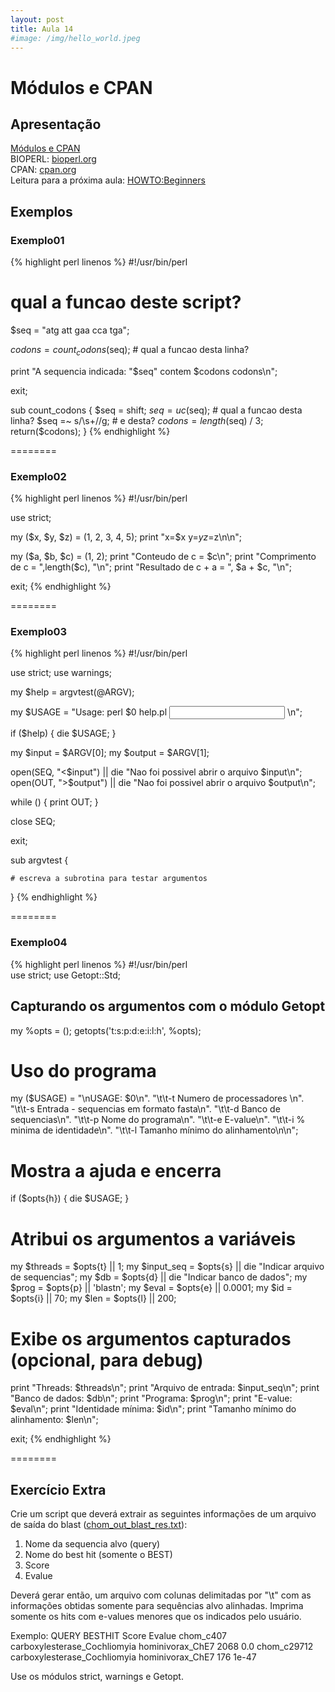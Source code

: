 ```yaml
---
layout: post
title: Aula 14
#image: /img/hello_world.jpeg
---
```

# Módulos e CPAN 

## Apresentação
[Módulos e CPAN](/introprog2024/pdf/aula.pdf)  
BIOPERL: [bioperl.org](http://www.bioperl.org/)   
CPAN: [cpan.org](http://www.cpan.org)  
Leitura para a próxima aula: [HOWTO:Beginners](https://bioperl.org/howtos/Beginners_HOWTO.html)   

## Exemplos

### Exemplo01
{% highlight perl linenos %}
#!/usr/bin/perl 

# qual a funcao deste script?

$seq = "atg att gaa cca tga"; 

$codons = count_codons($seq); # qual a funcao desta linha? 

print "A sequencia indicada: \"$seq\" contem $codons codons\n";

exit;

sub count_codons { 
    $seq = shift; 
    $seq = uc($seq);  # qual a funcao desta linha? 
    $seq =~ s/\s+//g; # e desta?
    $codons = length($seq) / 3; 
    return($codons); 
}
{% endhighlight %}

========

### Exemplo02
{% highlight perl linenos %}
#!/usr/bin/perl 

use strict;

my ($x, $y, $z) = (1, 2, 3, 4, 5); 
print "x=$x y=$y z=$z\n\n";
  
my ($a, $b, $c) = (1, 2); 
print "Conteudo de c = $c\n"; 
print "Comprimento de c = ",length($c), "\n"; 
print "Resultado de c + a = ", $a + $c, "\n";

exit;
{% endhighlight %}

========

### Exemplo03
{% highlight perl linenos %}
#!/usr/bin/perl

use strict; use warnings; 

my $help = argvtest(\@ARGV);

my $USAGE = "Usage: perl $0 help.pl <input> <output>\n";

if ($help) {
    die $USAGE;
}

my $input  = $ARGV[0];
my $output = $ARGV[1];

open(SEQ, "<$input")  || die "Nao foi possivel abrir o arquivo $input\n";
open(OUT, ">$output") || die "Nao foi possivel abrir o arquivo $output\n";

while (<SEQ>) {
    print OUT; 
}

close SEQ;

exit;

sub argvtest {

    # escreva a subrotina para testar argumentos

} 
{% endhighlight %}

========

### Exemplo04
{% highlight perl linenos %}
#!/usr/bin/perl                 
use strict;
use Getopt::Std; 

## Capturando os argumentos com o módulo Getopt 
my %opts = ();
getopts('t:s:p:d:e:i:l:h', \%opts);

# Uso do programa
my ($USAGE) = "\nUSAGE: $0\n".
              "\t\t-t Numero de processadores \n".
              "\t\t-s Entrada - sequencias em formato fasta\n".
              "\t\t-d Banco de sequencias\n".
              "\t\t-p Nome do programa\n".
              "\t\t-e E-value\n".
              "\t\t-i % minima de identidade\n".
              "\t\t-l Tamanho mínimo do alinhamento\n\n";

# Mostra a ajuda e encerra
if ($opts{h}) {
    die $USAGE;
}

# Atribui os argumentos a variáveis
my $threads   = $opts{t} || 1;
my $input_seq = $opts{s} || die "Indicar arquivo de sequencias";
my $db        = $opts{d} || die "Indicar banco de dados"; 
my $prog      = $opts{p} || 'blastn';
my $eval      = $opts{e} || 0.0001;
my $id        = $opts{i} || 70;
my $len       = $opts{l} || 200;

# Exibe os argumentos capturados (opcional, para debug)
print "Threads: $threads\n";
print "Arquivo de entrada: $input_seq\n";
print "Banco de dados: $db\n";
print "Programa: $prog\n";
print "E-value: $eval\n";
print "Identidade mínima: $id\n";
print "Tamanho mínimo do alinhamento: $len\n";

exit;
{% endhighlight %}

========

## Exercício Extra

Crie um script que deverá extrair as seguintes informações de um arquivo de saída do blast ([chom_out_blast_res.txt](/introprog2021/files/chom_out_blast_res.txt)):
1. Nome da sequencia alvo (query)
2. Nome do best hit (somente o BEST)
3. Score
4. Evalue

Deverá gerar então, um arquivo com colunas delimitadas por "\t" com as informações obtidas somente para sequências alvo alinhadas. Imprima somente os hits com e-values menores que os indicados pelo usuário.

Exemplo:
QUERY              BESTHIT                                           Score    Evalue
chom_c407          carboxylesterase_Cochliomyia hominivorax_ChE7     2068     0.0
chom_c29712        carboxylesterase_Cochliomyia hominivorax_ChE7     176      1e-47

Use os módulos strict, warnings e Getopt.



